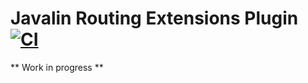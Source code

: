 # Javalin Routing Extensions Plugin [![CI](https://github.com/javalin/javalin-routing-extensions/actions/workflows/gradle.yml/badge.svg)](https://github.com/javalin/javalin-routing-extensions/actions/workflows/gradle.yml)

** Work in progress **
